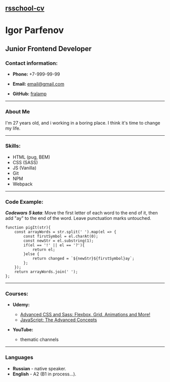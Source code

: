 ## [rsschool-cv](https://fralamp.github.io/rsschool-cv/cv)

# Igor Parfenov

## Junior Frontend Developer

### __Contact information__:

+ __Phone:__ +7-999-99-99

+ __Email:__ email@gmail.com

+ __GitHub:__ [fralamp](https://github.com/fralamp)

---

### __About Me__ 

I'm 27 years old, and i working in a boring place. I think it's time to change my life. 

---

### __Skills:__

+ HTML (pug, BEM)
+ CSS (SASS)
+ JS (Vanilla)
+ Git
+ NPM
+ Webpack

---

### __Code Example:__ 

***Codewars*** ***5 kata***: Move the first letter of each word to the end of it, then add "ay" to the end of the word. Leave punctuation marks untouched.

```
function pigIt(str){
    const arrayWords = str.split(' ').map(el => {
        const firstSymbol = el.charAt(0);
        const newStr = el.substring(1);
        if(el == '!' || el == '?'){
            return el;
        }else {
            return changed = `${newStr}${firstSymbol}ay`;
        };
    });
    return arrayWords.join(' ');
};
```

---

### __Courses:__

+ __Udemy:__
  +  [Advanced CSS and Sass: Flexbox, Grid, Animations and More!](https://www.udemy.com/course/advanced-css-and-sass/)
  + [JavaScript: The Advanced Concepts](https://www.udemy.com/course/advanced-javascript-concepts/learn/lecture/13510792?start=210#overview)

+ __YouTube:__
    + thematic channels

---

### __Languages__

+ __Russian__ - native speaker.
+ __English__ - A2 (B1 in process...).
